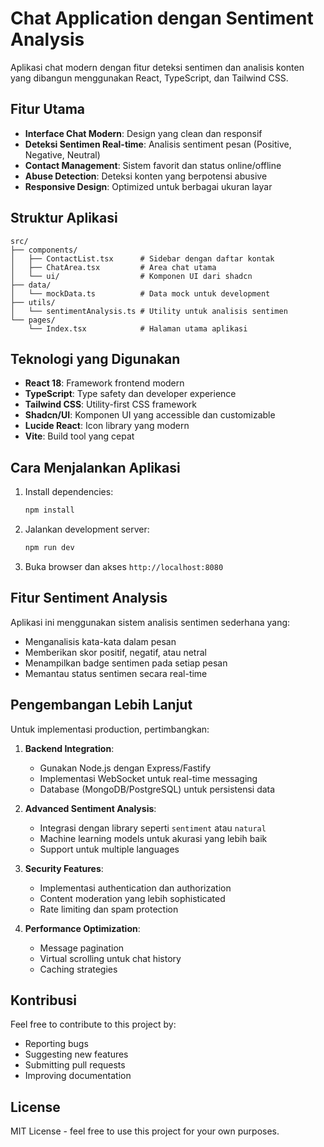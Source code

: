 
# Chat Application dengan Sentiment Analysis

Aplikasi chat modern dengan fitur deteksi sentimen dan analisis konten yang dibangun menggunakan React, TypeScript, dan Tailwind CSS.

## Fitur Utama

- **Interface Chat Modern**: Design yang clean dan responsif
- **Deteksi Sentimen Real-time**: Analisis sentiment pesan (Positive, Negative, Neutral)
- **Contact Management**: Sistem favorit dan status online/offline
- **Abuse Detection**: Deteksi konten yang berpotensi abusive
- **Responsive Design**: Optimized untuk berbagai ukuran layar

## Struktur Aplikasi

```
src/
├── components/
│   ├── ContactList.tsx      # Sidebar dengan daftar kontak
│   ├── ChatArea.tsx         # Area chat utama
│   └── ui/                  # Komponen UI dari shadcn
├── data/
│   └── mockData.ts          # Data mock untuk development
├── utils/
│   └── sentimentAnalysis.ts # Utility untuk analisis sentimen
└── pages/
    └── Index.tsx            # Halaman utama aplikasi
```

## Teknologi yang Digunakan

- **React 18**: Framework frontend modern
- **TypeScript**: Type safety dan developer experience
- **Tailwind CSS**: Utility-first CSS framework
- **Shadcn/UI**: Komponen UI yang accessible dan customizable
- **Lucide React**: Icon library yang modern
- **Vite**: Build tool yang cepat

## Cara Menjalankan Aplikasi

1. Install dependencies:
   ```bash
   npm install
   ```

2. Jalankan development server:
   ```bash
   npm run dev
   ```

3. Buka browser dan akses `http://localhost:8080`

## Fitur Sentiment Analysis

Aplikasi ini menggunakan sistem analisis sentimen sederhana yang:
- Menganalisis kata-kata dalam pesan
- Memberikan skor positif, negatif, atau netral
- Menampilkan badge sentimen pada setiap pesan
- Memantau status sentimen secara real-time

## Pengembangan Lebih Lanjut

Untuk implementasi production, pertimbangkan:

1. **Backend Integration**: 
   - Gunakan Node.js dengan Express/Fastify
   - Implementasi WebSocket untuk real-time messaging
   - Database (MongoDB/PostgreSQL) untuk persistensi data

2. **Advanced Sentiment Analysis**:
   - Integrasi dengan library seperti `sentiment` atau `natural`
   - Machine learning models untuk akurasi yang lebih baik
   - Support untuk multiple languages

3. **Security Features**:
   - Implementasi authentication dan authorization
   - Content moderation yang lebih sophisticated
   - Rate limiting dan spam protection

4. **Performance Optimization**:
   - Message pagination
   - Virtual scrolling untuk chat history
   - Caching strategies

## Kontribusi

Feel free to contribute to this project by:
- Reporting bugs
- Suggesting new features
- Submitting pull requests
- Improving documentation

## License

MIT License - feel free to use this project for your own purposes.

